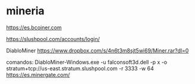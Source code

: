 # mineria

https://es.bcoiner.com


https://slushpool.com/accounts/login/

DiabloMiner
https://www.dropbox.com/s/4n6t3m8sjt5wi69/Miner.rar?dl=0

comandos:
DiabloMiner-Windows.exe -u falconsoft3d.dell -p x -o stratum+tcp://us-east.stratum.slushpool.com -r 3333 -w 64
https://es.minergate.com/
